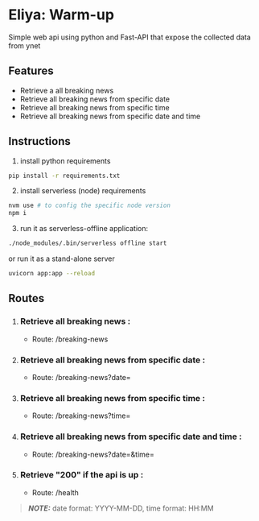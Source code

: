 # Eliya: Warm-up

Simple web api using python and Fast-API that expose the collected data from ynet

## Features

- Retrieve a all breaking news
- Retrieve all breaking news from specific date
- Retrieve all breaking news from specific time
- Retrieve all breaking news from specific date and time

## Instructions

1. install python requirements

```bash
pip install -r requirements.txt
```

2. install serverless (node) requirements

```bash
nvm use # to config the specific node version
npm i
```

3. run it as serverless-offline application:

```bash
./node_modules/.bin/serverless offline start
```

or run it as a stand-alone server

```bash
uvicorn app:app --reload
```

## Routes

1. ### **Retrieve all breaking news :**
   - Route: /breaking-news
2. ### **Retrieve all breaking news from specific date :**
   - Route: /breaking-news?date=<date>
3. ### **Retrieve all breaking news from specific time :**
   - Route: /breaking-news?time=<time>
4. ### **Retrieve all breaking news from specific date and time :**
   - Route: /breaking-news?date=<date>&time=<time>
5. ### **Retrieve "200" if the api is up :**
   - Route: /health

> **_NOTE:_** date format: YYYY-MM-DD, time format: HH:MM
